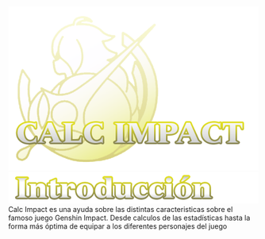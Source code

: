 <div align="center">
<img src="Imgs\logo.png">
  </div>
<img src="Imgs\index.png">
Calc Impact es una ayuda sobre las distintas caracteristicas sobre el famoso juego Genshin Impact.
Desde calculos de las estadísticas hasta la forma más óptima de equipar a los diferentes personajes del juego


